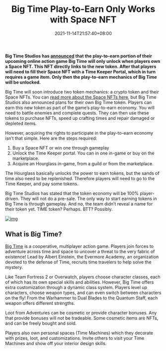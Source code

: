 ﻿---
title: "Big Time Play-to-Earn Only Works with Space NFT"
date: 2021-11-14T21:57:40+08:00
lastmod: 2021-11-14T16:45:40+08:00
draft: false
authors: ["Magnus"]
description: "Big Time Studios has announced that the play-to-earn portion of their upcoming online action game Big Time will only unlock when players own a Space NFT. This NFT directly links to the new token. After that players will need to fill their Space NFT with a Time Keeper Portal, which in turn requires a game item. Only then the play-to-earn mechanics of Big Time will be unlocked."
featuredImage: "big-time-play-to-earn-only-works-with-space-nft.png"
tags: ["Digital Collectibles","Play to Earn"]
categories: ["news"]
news: ["Digital Collectibles"]
weight: 
lightgallery: true
pinned: false
recommend: false
recommend1: false
---

**Big Time Studios has [announced](https://medium.com/playbigtime/introducing-the-big-time-token-741bd797c9d0) that the play-to-earn portion of their upcoming online action game Big Time will only unlock when players own a Space NFT. This NFT directly links to the new token. After that players will need to fill their Space NFT with a Time Keeper Portal, which in turn requires a game item. Only then the play-to-earn mechanics of Big Time will be unlocked.**

Big Time will soon introduce two token mechanics: a crypto token and their Space NFTs. You can [read more about the Space NFTs here](https://www.playtoearn.online/2021/10/30/big-time-selling-space-nfts-as-personal-universe/), but Big Time Studios also announced plans for their own Big Time token. Players can earn this new token as part of the game’s play-to-earn economy. You will need to battle enemies and complete quests. They can then use these tokens to purchase NFTs, speed up crafting times and repair damaged or depleted items.

However, acquiring the rights to participate in the play-to-earn economy isn’t that simple. Here are the steps required:

1. Buy a Space NFT or win one through gameplay
2. Unlock the Time Keeper portal. You can in one in-game or buy on the marketplace.
3. Acquire an Hourglass in-game, from a guild or from the marketplace.

The Hourglass basically unlocks the power to earn tokens, but the sands of time also need to be replenished. Therefore players will need to go to the Time Keeper, and pay some tokens.

Big Time Studios has stated that the token economy will be 100% player-driven. They will not do a pre-sale. The only way to start earning tokens in Big Time is through gameplay. And no, the team didn’t reveal a name for their token yet. TIME token? Perhaps. BTT? Possibly.

[![img](http://www.playtoearn.online/wp-content/uploads/2021/01/splinterlands-ad-banner-1024x192.png)](https://splinterlands.com/?ref=disciple_289135)

## What is Big Time?

[Big Time](https://www.playtoearn.online/tag/big-time/) is a cooperative, multiplayer action game. Players join forces to adventure across time and space to uncover a threat to the very fabric of existence! Lead by Albert Einstein, the Evermore Academy, an organization devoted to the defense of Time, recruits time travelers to help solve the mystery.

Like Team Fortress 2 or Overwatch, players choose character classes, each of which has its own special skills and abilities. However, Big Time offers extra customization through a dynamic class system. Players level up characters, choose weapon types, and can even switch between characters on the fly! From the Warhammer to Dual Blades to the Quantum Staff, each weapon offers different strengths.

Loot from Adventures can be cosmetic or provide character bonuses. Any that provide bonuses will not be tradeable. Some cosmetic items are NFTs, and can be freely bought and sold.

Players also own personal spaces (Time Machines) which they decorate with prizes, loot, and customizations. Invite others to visit your Time Machines and show off your interior design skills.